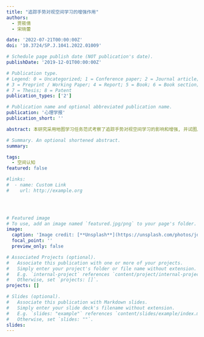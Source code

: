 ```yaml
---
title: "追踪手势对视空间学习的增强作用"
authors:
  - 贾筱倩
  - 宋晓蕾

date: '2022-07-21T00:00:00Z'
doi: '10.3724/SP.J.1041.2022.01009'

# Schedule page publish date (NOT publication's date).
publishDate: '2019-12-01T00:00:00Z'

# Publication type.
# Legend: 0 = Uncategorized; 1 = Conference paper; 2 = Journal article;
# 3 = Preprint / Working Paper; 4 = Report; 5 = Book; 6 = Book section;
# 7 = Thesis; 8 = Patent
publication_types: ['2']

# Publication name and optional abbreviated publication name.
publication: '心理学报'
publication_short: ''

abstract: 本研究采用地图学习任务范式考察了追踪手势对视空间学习的影响和增强, 并试图从追踪手势的角度寻找能够有效促进操作者视空间学习的方法。实验1探究了产生追踪手势对视空间学习的增强作用; 实验2采用遮挡范式考察了产生追踪手势增强视空间学习的作用机制, 发现产生追踪手势所提供的视觉信息和感觉运动信息共同作用于视空间学习过程; 实验3从具身认知的视角探索了基于追踪手势的视空间学习增强方式, 发现以自我为参照产生追踪手势可以更好地增强个体的视空间学习。本研究结果很好地支持并补充了手势的具身认知理论。

# Summary. An optional shortened abstract.
summary: 

tags:
  - 空间认知
featured: false

#links:
#  - name: Custom Link
#    url: http://example.org
 



# Featured image
# To use, add an image named `featured.jpg/png` to your page's folder.
image:
  caption: 'Image credit: [**Unsplash**](https://unsplash.com/photos/jdD8gXaTZsc)'
  focal_point: ''
  preview_only: false

# Associated Projects (optional).
#   Associate this publication with one or more of your projects.
#   Simply enter your project's folder or file name without extension.
#   E.g. `internal-project` references `content/project/internal-project/index.md`.
#   Otherwise, set `projects: []`.
projects: []

# Slides (optional).
#   Associate this publication with Markdown slides.
#   Simply enter your slide deck's filename without extension.
#   E.g. `slides: "example"` references `content/slides/example/index.md`.
#   Otherwise, set `slides: ""`.
slides:
---
```


